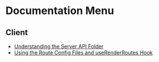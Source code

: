 # Documentation Menu

## Client

- [Understanding the Server API Folder](/client/src/services/serverApi)
- [Using the Route Config Files and useRenderRoutes Hook](/client/src/routes)
